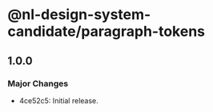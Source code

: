# @nl-design-system-candidate/paragraph-tokens

## 1.0.0

### Major Changes

- 4ce52c5: Initial release.
